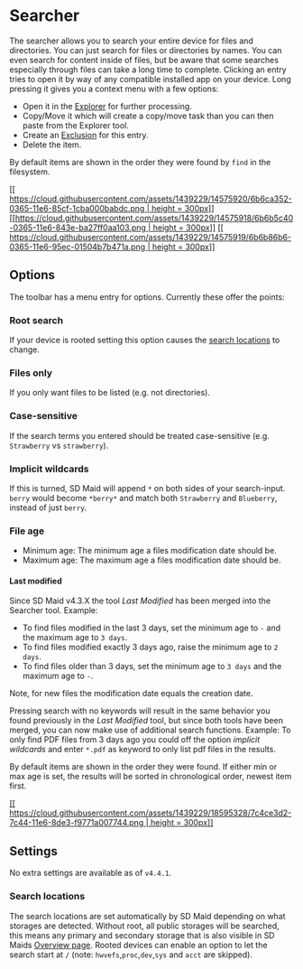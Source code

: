 # Searcher
The searcher allows you to search your entire device for files and directories.
You can just search for files or directories by names. You can even search for content inside of files, but be aware that some searches especially through files can take a long time to complete. Clicking an entry tries to open it by way of any compatible installed app on your device. Long pressing it gives you a context menu with a few options:

* Open it in the [Explorer](https://github.com/d4rken/sdmaid-public/wiki/Explorer) for further processing.
* Copy/Move it which will create a copy/move task than you can then paste from the Explorer tool.
* Create an [Exclusion](https://github.com/d4rken/sdmaid-public/wiki/Exclusion) for this entry.
* Delete the item.

By default items are shown in the order they were found by `find` in the filesystem.

[[[ https://cloud.githubusercontent.com/assets/1439229/14575920/6b6ca352-0365-11e6-85cf-1cba000babdc.png | height = 300px]]](https://cloud.githubusercontent.com/assets/1439229/14575920/6b6ca352-0365-11e6-85cf-1cba000babdc.png)
[[[https://cloud.githubusercontent.com/assets/1439229/14575918/6b6b5c40-0365-11e6-843e-ba27ff0aa103.png | height = 300px]]](https://cloud.githubusercontent.com/assets/1439229/14575918/6b6b5c40-0365-11e6-843e-ba27ff0aa103.png)
[[[ https://cloud.githubusercontent.com/assets/1439229/14575919/6b6b86b6-0365-11e6-95ec-01504b7b471a.png | height = 300px]]](https://cloud.githubusercontent.com/assets/1439229/14575919/6b6b86b6-0365-11e6-95ec-01504b7b471a.png)

## Options
The toolbar has a menu entry for options.
Currently these offer the points:

### Root search
If your device is rooted setting this option causes the [search locations](https://github.com/d4rken/sdmaid-public/wiki/Searcher/_edit#search-locations) to change.

### Files only
If you only want files to be listed (e.g. not directories).

### Case-sensitive
If the search terms you entered should be treated case-sensitive (e.g. `Strawberry` vs `strawberry`).

### Implicit wildcards
If this is turned, SD Maid will append `*` on both sides of your search-input. `berry` would become `*berry*` and match both `Strawberry` and `Blueberry`, instead of just `berry`.

### File age
* Minimum age: The minimum age a files modification date should be.
* Maximum age: The maximum age a files modification date should be.

#### Last modified
Since SD Maid v4.3.X the tool *Last Modified* has been merged into the Searcher tool.
Example:

* To find files modified in the last 3 days, set the minimum age to `-` and the maximum age to `3 days`.
* To find files modified exactly 3 days ago, raise the minimum age to `2 days`.
* To find files older than 3 days, set the minimum age to `3 days` and the maximum age to `-`.

Note, for new files the modification date equals the creation date.

Pressing search with no keywords will result in the same behavior you found previously in the *Last Modified* tool, but since both tools have been merged, you can now make use of additional search functions.
Example: To only find PDF files from 3 days ago you could off the option *implicit wildcards* and enter `*.pdf` as keyword to only list pdf files in the results.

By default items are shown in the order they were found. If either min or max age is set, the results will be sorted in chronological order, newest item first.

[[[ https://cloud.githubusercontent.com/assets/1439229/18595328/7c4ce3d2-7c44-11e6-8de3-f9771a007744.png | height = 300px]]](https://cloud.githubusercontent.com/assets/1439229/18595328/7c4ce3d2-7c44-11e6-8de3-f9771a007744.png)

## Settings
No extra settings are available as of `v4.4.1`.

### Search locations
The search locations are set automatically by SD Maid depending on what storages are detected.
Without root, all public storages will be searched, this means any primary and secondary storage that is also visible in SD Maids [Overview page](https://github.com/d4rken/sdmaid-public/wiki/Overview). Rooted devices can enable an option to let the search start at `/` (note: `hwvefs`,`proc`,`dev`,`sys` and `acct` are skipped).